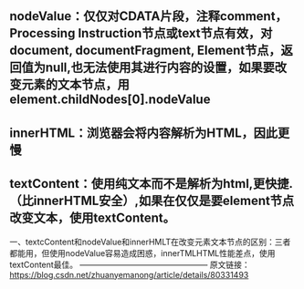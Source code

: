 
 ## nodeValue：仅仅对CDATA片段，注释comment，Processing Instruction节点或text节点有效，对document, documentFragment, Element节点，返回值为null,也无法使用其进行内容的设置，如果要改变元素的文本节点，用element.childNodes[0].nodeValue

 ## innerHTML：浏览器会将内容解析为HTML，因此更慢



 ## textContent：使用纯文本而不是解析为html,更快捷.（比innerHTML安全）,如果在仅仅是要element节点改变文本，使用textContent。

 一、textcContent和nodeValue和innerHMLT在改变元素文本节点的区别：三者都能用，但使用nodeValue容易造成困惑，innerTMLHTML性能差点，使用textContent最佳。
————————————————
原文链接：https://blog.csdn.net/zhuanyemanong/article/details/80331493